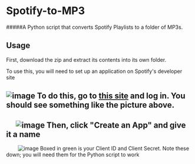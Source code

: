 # Spotify-to-MP3
#####A Python script that converts Spotify Playlists to a folder of MP3s.

## Usage

First, download the zip and extract its contents into its own folder.

To use this, you will need to set up an application on Spotify's developer site

![image](https://user-images.githubusercontent.com/35969859/124851831-43662c00-df71-11eb-9022-19f20b8fbf88.PNG)
To do this, go to [this site](https://developer.spotify.com/dashboard/applications) and log in. You should see something like the picture above.
 
---
 
![image](https://user-images.githubusercontent.com/35969859/124851835-44975900-df71-11eb-92ac-a97a254eb011.PNG)
Then, click "Create an App" and give it a name
  
---
  
![image](https://user-images.githubusercontent.com/35969859/124851837-45c88600-df71-11eb-9d40-b450dce83880.PNG)
Boxed in green is your Client ID and Client Secret. Note these down; you will need them for the Python script to work
